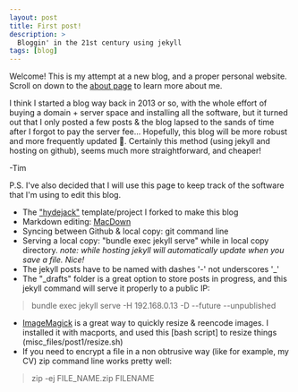 ```yaml
---
layout: post
title: First post!
description: >
  Bloggin' in the 21st century using jekyll
tags: [blog]
---
```


Welcome! This is my attempt at a new blog, and a proper personal website. Scroll on down to the [about page](https://photocyte.github.io/about/) to learn more about me. 

I think I started a blog way back in 2013 or so, with the whole effort of buying a domain + server space and installing all the software, but it turned out that I only posted a few posts & the blog lapsed to the sands of time after I forgot to pay the server fee...  Hopefully, this blog will be more robust and more frequently updated 🙂. Certainly this method (using jekyll and hosting on github), seems much more straightforward, and cheaper!

-Tim

P.S. I've also decided that I will use this page to keep track of the software that I'm using to edit this blog.

* The ["hydejack"](https://github.com/qwtel/hydejack) template/project I forked to make this blog
* Markdown editing: [MacDown](http://macdown.uranusjr.com)
* Syncing between Github & local copy: git command line
* Serving a local copy: "bundle exec jekyll serve" while in local copy directory. *note: while hosting jekyll will automatically update when you save a file. Nice!*
* The jekyll posts have to be named with dashes '-' not underscores '_'
* The "_drafts" folder is a great option to store posts in progress, and this jekyll command will serve it properly to a public IP: 
>bundle exec jekyll serve -H 192.168.0.13 -D --future --unpublished
* [ImageMagick](https://imagemagick.org) is a great way to quickly resize & reencode images. I installed it with macports, and used this [bash script] to resize things (misc_files/post1/resize.sh)
* If you need to encrypt a file in a non obtrusive way (like for example, my CV) zip command line works pretty well:
>zip -ej FILE_NAME.zip FILENAME
